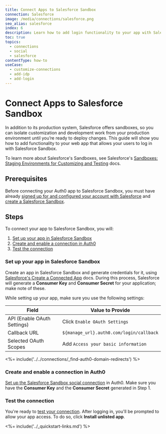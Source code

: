 ```yaml
---
title: Connect Apps to Salesforce Sandbox
connection: Salesforce
image: /media/connections/salesforce.png
seo_alias: salesforce
index: 6
description: Learn how to add login functionality to your app with Salesforce Sandbox. You will need to generate keys, copy these into your Auth0 settings, and enable the connection.
toc: true
topics:
  - connections
  - social
  - salesforce
contentType: how-to
useCase:
  - customize-connections
  - add-idp
  - add-login
---
```


# Connect Apps to Salesforce Sandbox

In addition to its production system, Salesforce offers sandboxes, so you can isolate customization and development work from your production environment until you’re ready to deploy changes. This guide will show you how to add functionality to your web app that allows your users to log in with Salesforce Sandbox.

To learn more about Salesforce's Sandboxes, see Salesforce's [Sandboxes: Staging Environments for Customizing and Testing](https://help.salesforce.com/articleView?id=deploy_sandboxes_intro.htm&type=5) docs.

## Prerequisites

Before connecting your Auth0 app to Salesforce Sandbox, you must have already [signed up for and configured your account with Salesforce](https://www.salesforce.com/) and [create a Salesforce Sandbox](https://help.salesforce.com/articleView?id=data_sandbox_create.htm&type=5).

## Steps

To connect your app to Salesforce Sandbox, you will:

1. [Set up your app in Salesforce Sandbox](#set-up-your-app-in-salesforce)
2. [Create and enable a connection in Auth0](#create-and-enable-a-connection-in-auth0)
3. [Test the connection](#test-the-connection)

### Set up your app in Salesforce Sandbox

Create an app in Salesforce Sandbox and generate credentials for it, using [Salesforce's Create a Connected App](https://help.salesforce.com/articleView?id=connected_app_create.htm&type=0) docs. During this process, Salesforce will generate a **Consumer Key** and **Consumer Secret** for your application; make note of these.

While setting up your app, make sure you use the following settings:

| Field | Value to Provide |
| - | - |
| API (Enable OAuth Settings) | Click `Enable OAuth Settings` |
| Callback URL | `${manage_url}.auth0.com/login/callback` |
| Selected OAuth Scopes | Add `Access your basic information` |

<%= include('../../connections/_find-auth0-domain-redirects') %>

### Create and enable a connection in Auth0

[Set up the Salesforce Sandbox social connection](/dashboard/guides/connections/set-up-connections-social) in Auth0. Make sure you have the **Consumer Key** and the **Consumer Secret** generated in Step 1.

### Test the connection

You're ready to [test your connection](/dashboard/guides/connections/test-connections-social). After logging in, you'll be prompted to allow your app access. To do so, click **Install unlisted app**.

<%= include('../_quickstart-links.md') %>